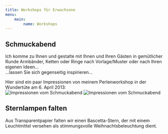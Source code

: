 ```yaml
---
title: Workshops für Erwachsene
menu:
    main:
        name: Workshops
---
```


## Schmuckabend

Ich komme zu Ihnen und gestalte mit Ihnen und Ihren Gästen
in gemütlicher Runde Armbänder, Ketten oder Ringe
nach Vorlage/Muster oder nach Ihren eigenen Ideen…  
…lassen Sie sich gegenseitig inspirieren…

Hier sind ein paar Impressionen von meinem Perlenworkshop in der Wundertüte am 6. April 2013:  
![Impressionen vom Schmuckabend](/bilder/workshop1.jpg)
![Impressionen vom Schmuckabend](/bilder/workshop2.jpg)

## Sternlampen falten

Aus Transparentpapier falten wir einen Bascetta-Stern, 
der mit einem Leuchtmittel versehen als stimmungsvolle Weihnachtsbeleuchtung dient.
